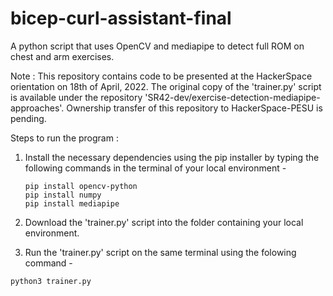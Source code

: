 # bicep-curl-assistant-final
A python script that uses OpenCV and mediapipe to detect full ROM on chest and arm exercises. 

Note : This repository contains code to be presented at the HackerSpace orientation on 18th of April, 2022. The original copy of the 'trainer.py' script is available under the repository 'SR42-dev/exercise-detection-mediapipe-approaches'. Ownership transfer of this repository to HackerSpace-PESU is pending.

Steps to run the program :

1. Install the necessary dependencies using the pip installer by typing the following commands in the terminal of your local environment -

   ```
   pip install opencv-python
   pip install numpy
   pip install mediapipe
   ```
2. Download the 'trainer.py' script into the folder containing your local environment.
3. Run the 'trainer.py' script on the same terminal using the folowing command -
  
  ```
  python3 trainer.py
  ```
